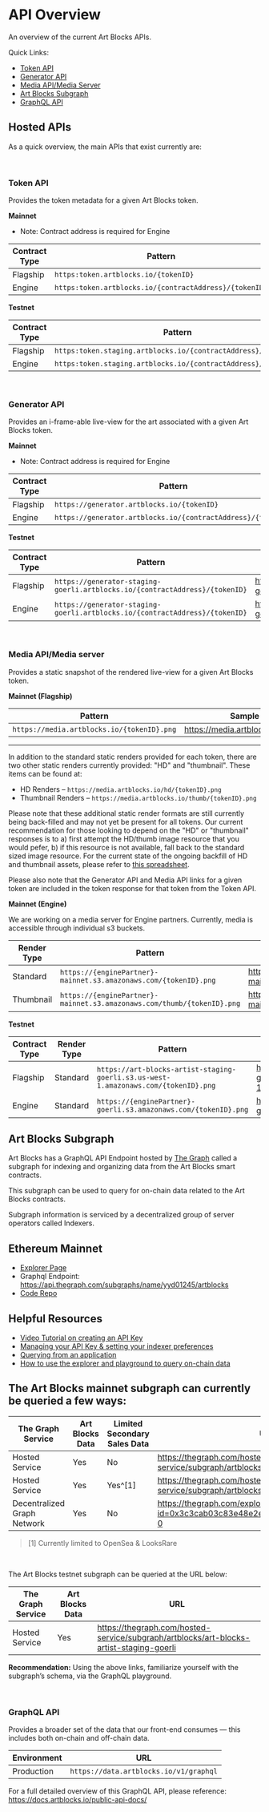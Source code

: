 # API Overview

An overview of the current Art Blocks APIs.

Quick Links:
- [Token API](#token-api)
- [Generator API](#generator-api)
- [Media API/Media Server](#media-apimedia-server)
- [Art Blocks Subgraph](#art-blocks-subgraph)
- [GraphQL API](#graphql-api)

## Hosted APIs

As a quick overview, the main APIs that exist currently are:

<br>

### Token API

Provides the token metadata for a given Art Blocks token.

**Mainnet**

* Note: Contract address is required for Engine

| Contract Type | Pattern | Sample |
| --- | --- | --- |
| Flagship | `https:token.artblocks.io/{tokenID}` | https://token.artblocks.io/0 |
| Engine |  `https:token.artblocks.io/{contractAddress}/{tokenID}` | https://token.artblocks.io/0x0a1bbd57033f57e7b6743621b79fcb9eb2ce3676/110000 |


**Testnet**

| Contract Type | Pattern | Sample |
| --- | --- | --- |
| Flagship | `https:token.staging.artblocks.io/{contractAddress}/{tokenID}` | https://token.staging.artblocks.io/0xda62f67be7194775a75be91cbf9feedcc5776d4b/103000000 |
| Engine | `https:token.staging.artblocks.io/{contractAddress}/{tokenID}` | https://token.staging.artblocks.io/0x81236b5a105d3ad6b56ac41a03e1fd8893a08859/1000001 |


<br>

### Generator API

Provides an i-frame-able live-view for the art associated with a given Art Blocks token.

**Mainnet**

* Note: Contract address is required for Engine

| Contract Type | Pattern | Sample |
| --- | --- | --- |
| Flagship | `https://generator.artblocks.io/{tokenID}` | https://generator.artblocks.io/0 |
| Engine | `https://generator.artblocks.io/{contractAddress}/{tokenID}` | https://generator.artblocks.io/0x0a1bbd57033f57e7b6743621b79fcb9eb2ce3676/11000083 |

**Testnet**

| Contract Type | Pattern | Sample |
| --- | --- | --- |
| Flagship | `https://generator-staging-goerli.artblocks.io/{contractAddress}/{tokenID}` | https://generator-staging-goerli.artblocks.io/0xda62f67be7194775a75be91cbf9feedcc5776d4b/8000002 |
| Engine | `https://generator-staging-goerli.artblocks.io/{contractAddress}/{tokenID}` | https://generator-staging-goerli.artblocks.io/0xe745243b82ebc46e5c23d9b1b968612c65d45f3d/1000001 |

<br>

### Media API/Media server

Provides a static snapshot of the rendered live-view for a given Art Blocks token.

**Mainnet (Flagship)**

| Pattern | Sample |
| --- | --- |
| `https://media.artblocks.io/{tokenID}.png` | https://media.artblocks.io/0.png |

---

In addition to the standard static renders provided for each token, there are two other static renders currently provided: "HD" and "thumbnail". These items can be found at:

* HD Renders – `https://media.artblocks.io/hd/{tokenID}.png`
* Thumbnail Renders – `https://media.artblocks.io/thumb/{tokenID}.png`

Please note that these additional static render formats are still currently being back-filled and may not yet be present for all tokens. Our current recommendation for those looking to depend on the "HD" or "thumbnail" responses is to a) first attempt the HD/thumb image resource that you would pefer, b) if this resource is not available, fall back to the standard sized image resource. For the current state of the ongoing backfill of HD and thumbnail assets, please refer to [this spreadsheet](https://docs.google.com/spreadsheets/d/1Li6TMieXL3MENtg5sq9omRVPsa8MWWb7eZU1uDwYxvU/edit?usp=drive_web&ouid=100711456886886984200).

Please also note that the Generator API and Media API links for a given token are included in the token response for that token from the Token API.

**Mainnet (Engine)**

We are working on a media server for Engine partners. Currently, media is accessible through individual s3 buckets.

| Render Type | Pattern | Sample |
| --- | --- | --- |
| Standard | `https://{enginePartner}-mainnet.s3.amazonaws.com/{tokenID}.png` | https://bright-moments-mainnet.s3.amazonaws.com/8000000.png |
| Thumbnail | `https://{enginePartner}-mainnet.s3.amazonaws.com/thumb/{tokenID}.png` | https://bright-moments-mainnet.s3.amazonaws.com/thumb/8000000.png |

**Testnet**

| Contract Type | Render Type | Pattern | Sample |
| --- | --- | --- | --- |
| Flagship | Standard | `https://art-blocks-artist-staging-goerli.s3.us-west-1.amazonaws.com/{tokenID}.png` | https://art-blocks-artist-staging-goerli.s3.us-west-1.amazonaws.com/10000000.png |
| Engine | Standard | `https://{enginePartner}-goerli.s3.amazonaws.com/{tokenID}.png` | https://bright-moments-goerli.s3.amazonaws.com/1000000.png |



## Art Blocks Subgraph

Art Blocks has a GraphQL API Endpoint hosted by [The Graph](https://thegraph.com/docs/about/introduction#what-the-graph-is) called a subgraph for indexing and organizing data from the Art Blocks smart contracts.

This subgraph can be used to query for on-chain data related to the Art Blocks contracts.

Subgraph information is serviced by a decentralized group of server operators called Indexers.

## Ethereum Mainnet

- [Explorer Page](https://thegraph.com/explorer/subgraph?id=5So3nipgHT3ks7pEPDQ6YgSFhfEmADrh481P9z1ZtcMA&view=Overview)
- Graphql Endpoint: https://api.thegraph.com/subgraphs/name/yyd01245/artblocks
- [Code Repo](https://github.com/ArtBlocks/artblocks-subgraph)

## Helpful Resources

- [Video Tutorial on creating an API Key](https://www.youtube.com/watch?v=UrfIpm-Vlgs)
- [Managing your API Key & setting your indexer preferences](https://thegraph.com/docs/en/studio/managing-api-keys/)
- [Querying from an application](https://thegraph.com/docs/en/developer/querying-from-your-app/)
- [How to use the explorer and playground to query on-chain data](https://medium.com/@chidubem_/how-to-query-on-chain-data-with-the-graph-f8507488215)


## The Art Blocks mainnet subgraph can currently be queried a few ways:

| The Graph Service           | Art Blocks Data | Limited Secondary Sales Data | URL                                                                                    |
| --------------------------- | --------------- | ---------------------------- | -------------------------------------------------------------------------------------- |
| Hosted Service              | Yes             | No                           | https://thegraph.com/hosted-service/subgraph/artblocks/art-blocks                      |
| Hosted Service              | Yes             | Yes^[1]                      | https://thegraph.com/hosted-service/subgraph/artblocks/art-blocks-with-secondary       |
| Decentralized Graph Network | Yes             | No                           | https://thegraph.com/explorer/subgraph?id=0x3c3cab03c83e48e2e773ef5fc86f52ad2b15a5b0-0 |

> [1] Currently limited to OpenSea & LooksRare

<br>

The Art Blocks testnet subgraph can be queried at the URL below:

| The Graph Service | Art Blocks Data | URL |
| --- | --- | --- |
| Hosted Service | Yes | https://thegraph.com/hosted-service/subgraph/artblocks/art-blocks-artist-staging-goerli |

**Recommendation:** Using the above links, familiarize yourself with the subgraph’s schema, via the GraphQL playground.

<br>

### GraphQL API

Provides a broader set of the data that our front-end consumes — this includes both on-chain and off-chain data.

| Environment | URL |
| --- | --- |
| Production | `https://data.artblocks.io/v1/graphql` |

For a full detailed overview of this GraphQL API, please reference: https://docs.artblocks.io/public-api-docs/
